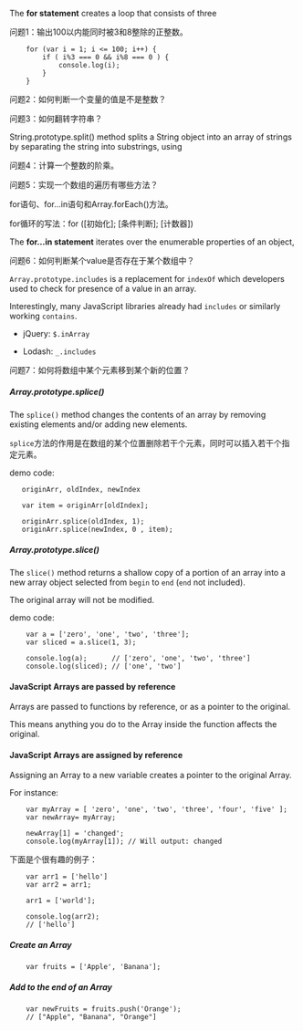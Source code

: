 The **for statement** creates a loop that consists of three 

问题1：输出100以内能同时被3和8整除的正整数。

        for (var i = 1; i <= 100; i++) {
            if ( i%3 === 0 && i%8 === 0 ) {
                console.log(i);
            }
        }
        
问题2：如何判断一个变量的值是不是整数？

问题3：如何翻转字符串？

String.prototype.split() method splits a String object into an array of strings by separating the string into substrings, using 

问题4：计算一个整数的阶乘。

问题5：实现一个数组的遍历有哪些方法？

for语句、for...in语句和Array.forEach()方法。

for循环的写法：for ([初始化]; [条件判断]; [计数器])

The **for...in statement** iterates over the enumerable properties of an object,

问题6：如何判断某个value是否存在于某个数组中？

`Array.prototype.includes` is a replacement for `indexOf` which developers used to check for presence of a value in an array.

Interestingly, many JavaScript libraries already had `includes` or similarly working `contains`.

- jQuery: `$.inArray`

- Lodash: `_.includes`

问题7：如何将数组中某个元素移到某个新的位置？

##### Array.prototype.splice()

The `splice()` method changes the contents of an array by removing existing elements and/or adding new elements.

`splice`方法的作用是在数组的某个位置删除若干个元素，同时可以插入若干个指定元素。

demo code:

       originArr, oldIndex, newIndex
       
       var item = originArr[oldIndex];
       
       originArr.splice(oldIndex, 1);
       originArr.splice(newIndex, 0 , item);
       
   
##### Array.prototype.slice()

The `slice()` method returns a shallow copy of a portion of an array into a new array object selected from `begin` to `end` (`end` not included).

The original array will not be modified.

demo code:

        var a = ['zero', 'one', 'two', 'three'];
        var sliced = a.slice(1, 3);
        
        console.log(a);      // ['zero', 'one', 'two', 'three']
        console.log(sliced); // ['one', 'two']
        
        
#### JavaScript Arrays are passed by reference

Arrays are passed to functions by reference, or as a pointer to the original.

This means anything you do to the Array inside the function affects the original.

#### JavaScript Arrays are assigned by reference

Assigning an Array to a new variable creates a pointer to the original Array.

For instance:

        var myArray = [ 'zero', 'one', 'two', 'three', 'four', 'five' ];
        var newArray= myArray;
        
        newArray[1] = 'changed';
        console.log(myArray[1]); // Will output: changed
        
下面是个很有趣的例子：

        var arr1 = ['hello']
        var arr2 = arr1;
        
        arr1 = ['world'];
        
        console.log(arr2);
        // ['hello']

##### Create an Array 

        var fruits = ['Apple', 'Banana'];

##### Add to the end of an Array

        var newFruits = fruits.push('Orange');
        // ["Apple", "Banana", "Orange"]

